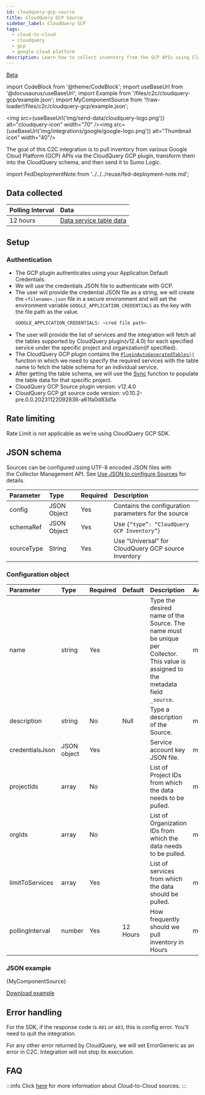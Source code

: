 ```yaml
---
id: cloudquery-gcp-source
title: CloudQuery GCP Source
sidebar_label: CloudQuery GCP
tags:
  - cloud-to-cloud
  - cloudquery
  - gcp
  - google cloud platform
description: Learn how to collect inventory from the GCP APIs using CloudQuery Plugin SDK and send it to Sumo Logic.
---
```


<head>
  <meta name="robots" content="noindex" />
</head>

<p><a href="/docs/beta"><span className="beta">Beta</span></a></p>

import CodeBlock from '@theme/CodeBlock';
import useBaseUrl from '@docusaurus/useBaseUrl';
import Example from '/files/c2c/cloudquery-gcp/example.json';
import MyComponentSource from '!!raw-loader!/files/c2c/cloudquery-gcp/example.json';

<img src={useBaseUrl('img/send-data/cloudquery-logo.png')} alt="cloudquery-icon" width="70" /><img src={useBaseUrl('img/integrations/google/google-logo.png')} alt="Thumbnail icon" width="40"/>

The goal of this C2C integration is to pull inventory from various Google Cloud Platform (GCP) APIs via the CloudQuery GCP plugin, transform them into the CloudQuery schema, and then send it to Sumo Logic.

import FedDeploymentNote from '../../../reuse/fed-deployment-note.md';

<FedDeploymentNote/>

## Data collected

| Polling Interval | Data |
| :--- | :--- |
| 12 hours |  [Data service table data](https://github.com/cloudquery/cloudquery/blob/plugins-source-gcp-v10.0.0/plugins/source/gcp/resources/plugin/tables.go) |

## Setup

### Authentication

- The GCP plugin authenticates using your Application Default Credentials.
- We will use the credentials JSON file to authenticate with GCP.
- The user will provide the credential JSON file as a string, we will create the `<filename>.json` file in a secure environment and will set the environment variable `GOOGLE_APPLICATION_CREDENTIALS` as the key with the file path as the value.
   ```sh
   GOOGLE_APPLICATION_CREDENTIALS: <cred file path>
   ```
- The user will provide the list of services and the integration will fetch all the tables supported by CloudQuery plugin(v12.4.0) for each specified service under the specific project and organization(if specified).
- The CloudQuery GCP plugin contains the [`PluginAutoGeneratedTables()`](https://github.com/cloudquery/cloudquery/blob/plugins-source-gcp-v10.0.0/plugins/source/gcp/resources/plugin/tables.go#L55) function in which we need to specify the required services with the table name to fetch the table schema for an individual service.
- After getting the table schema, we will use the [Sync](https://github.com/cloudquery/plugin-sdk/blob/main/scheduler/scheduler.go#L165) function to populate the table data for that specific project.
- CloudQuery GCP Source plugin version: v12.4.0
- CloudQuery GCP git source code version: v0.10.2-pre.0.0.20231122092836-a61fa0d83d1a

## Rate limiting

Rate Limit is not applicable as we're using CloudQuery GCP SDK.

## JSON schema

Sources can be configured using UTF-8 encoded JSON files with the Collector Management API. See [Use JSON to configure Sources](/docs/send-data/use-json-configure-sources) for details. 

| Parameter | Type | Required | Description |
|:---|:---|:---|:---|
| config | JSON Object | Yes | Contains the configuration parameters for the source |
| schemaRef | JSON Object | Yes | Use `{“type”: “CloudQuery GCP Inventory”}` |
| sourceType | String | Yes | Use “Universal” for CloudQuery GCP source Inventory |

### Configuration object

| Parameter | Type | Required | Default | Description | Access |
|:---|:---|:---|:---|:---|:---|
| name | string | Yes |  | Type the desired name of the Source. The name must be unique per Collector. This value is assigned to the metadata field `_source`. | modifiable |
| description | string | No | Null | Type a description of the Source. | modifiable |
| credentialsJson | JSON object | Yes |  | Service account key JSON file. | modifiable |
| projectIds | array | No |  | List of Project IDs from which the data needs to be pulled. | modifiable |
| orgIds | array | No |  | List of Organization IDs from which the data needs to be pulled. | modifiable |
| limitToServices | array | Yes |  | List of services from which the data should be pulled. | modifiable |
| pollingInterval | number | Yes | 12 Hours | How frequently should we pull inventory in Hours | modifiable |

### JSON example

<CodeBlock language="json">{MyComponentSource}</CodeBlock>

[Download example](/files/c2c/cloudquery-gcp/example.json)

## Error handling

For the SDK, if the response code is `401` or `403`, this is config error. You'll need to quit the integration.

For any other error returned by CloudQuery, we will set ErrorGeneric as an error in C2C. Integration will not stop its execution.

## FAQ

:::info
Click [here](/docs/c2c/info) for more information about Cloud-to-Cloud sources.
:::
